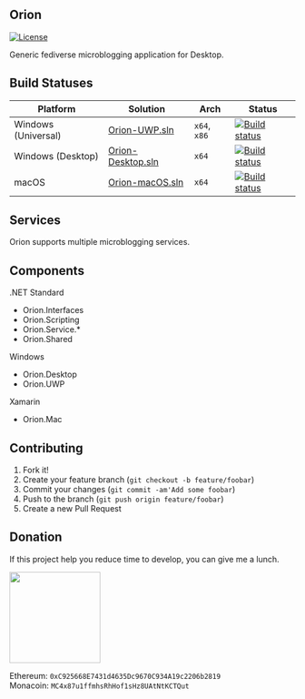 Orion
----

[![License](https://img.shields.io/github/license/mika-f/orion.svg?longCache=true&style=flat-square)](LICENSE)


Generic fediverse microblogging application for Desktop.  


## Build Statuses

| Platform            | Solution                                      | Arch         | Status                                                                                                                                    |
| ------------------- | --------------------------------------------- | ------------ | ----------------------------------------------------------------------------------------------------------------------------------------- |
| Windows (Universal) | [Orion-UWP.sln](Source/Orion-UWP.sln)         | `x64`, `x86` | [![Build status](https://build.appcenter.ms/v0.1/apps/e222eac7-47e3-4320-b5f6-edcf8a347842/branches/develop/badge)](https://appcenter.ms) |
| Windows (Desktop)   | [Orion-Desktop.sln](Source/Orion-Desktop.sln) | `x64`        | [![Build status](https://img.shields.io/appveyor/ci/mika-f/Orion/develop.svg?style=flat-square)](https://ci.appveyor.com)                 |
| macOS               | [Orion-macOS.sln](Source/Orion-macOS.sln)     | `x64`        | [![Build status](https://img.shields.io/badge/build-unknown-lightgray.svg?longCache=true&style=flat-square)](https://appcenter.ms)        |


## Services

Orion supports multiple microblogging services.


## Components

.NET Standard

* Orion.Interfaces
* Orion.Scripting
* Orion.Service.*
* Orion.Shared

Windows

* Orion.Desktop
* Orion.UWP

Xamarin

* Orion.Mac


## Contributing

1. Fork it!
2. Create your feature branch (`git checkout -b feature/foobar`)
3. Commit your changes (`git commit -am'Add some foobar`)
4. Push to the branch (`git push origin feature/foobar`)
5. Create a new Pull Request


## Donation

If this project help you reduce time to develop, you can give me a lunch.

<a href="https://www.patreon.com/mikazuki">
  <img src="https://static.mochizuki.moe/become_a_patron_button@2x.png" width="160px">
</a>

Ethereum: `0xC925668E7431d4635Dc9670C934A19c2206b2819`  
Monacoin: `MC4x87u1ffmhsRhHof1sHz8UAtNtKCTQut`
